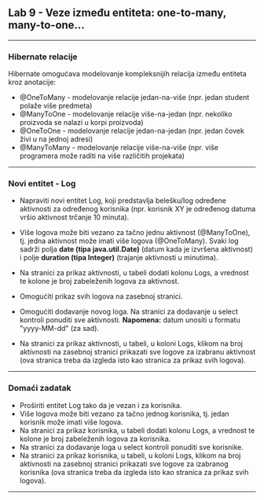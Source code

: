 ﻿## Lab 9 - Veze između entiteta: one-to-many, many-to-one...

----

### Hibernate relacije

Hibernate omogućava modelovanje kompleksnijih relacija između entiteta kroz anotacije:

* @OneToMany - modelovanje relacije jedan-na-više (npr. jedan student polaže više predmeta)
* @ManyToOne - modelovanje relacije više-na-jedan (npr. nekoliko proizvoda se nalazi u korpi proizvoda)
* @OneToOne - modelovanje relacije jedan-na-jedan (npr. jedan čovek živi u na jednoj adresi)
* @ManyToMany - modelovanje relacije više-na-više (npr. više programera može raditi na više različitih projekata)

----

### Novi entitet - Log

* Napraviti novi entitet Log, koji predstavlja belešku/log određene aktivnosti za određenog korisnika (npr. korisnik XY je određenog datuma vršio aktivnost trčanje 10 minuta).
* Više logova može biti vezano za tačno jednu aktivnost (@ManyToOne), tj. jedna aktivnost može imati više logova (@OneToMany). Svaki log sadrži polja **date (tipa java.util.Date)** (datum kada je izvršena aktivnost) i polje **duration (tipa Integer)** (trajanje aktivnosti u minutima).

* Na stranici za prikaz aktivnosti, u tabeli dodati kolonu Logs, a vrednost te kolone je broj zabeleženih logova za aktivnost.
* Omogućiti prikaz svih logova na zasebnoj stranici.
* Omogućiti dodavanje novog loga. Na stranici za dodavanje u select kontroli ponuditi sve aktivnosti. **Napomena:** datum unositi u formatu "yyyy-MM-dd" (za sad).
* Na stranici za prikaz aktivnosti, u tabeli, u koloni Logs, klikom na broj aktivnosti na zasebnoj stranici prikazati sve logove za izabranu aktivnost (ova stranica treba da izgleda isto kao stranica za prikaz svih logova).

----

### Domaći zadatak

* Proširiti entitet Log tako da je vezan i za korisnika.
* Više logova može biti vezano za tačno jednog korisnika, tj. jedan korisnik može imati više logova.
* Na stranici za prikaz korisnika, u tabeli dodati kolonu Logs, a vrednost te kolone je broj zabeleženih logova za korisnika.
* Na stranici za dodavanje loga u select kontroli ponuditi sve korisnike.
* Na stranici za prikaz korisnika, u tabeli, u koloni Logs, klikom na broj aktivnosti na zasebnoj stranici prikazati sve logove za izabranog korisnika (ova stranica treba da izgleda isto kao stranica za prikaz svih logova).

----

